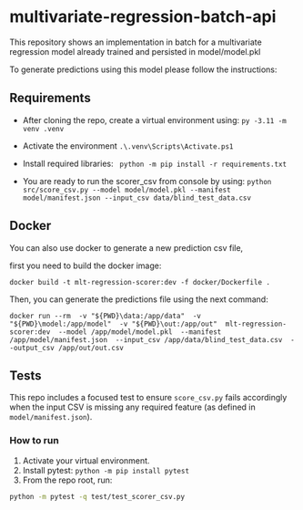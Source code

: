 # multivariate-regression-batch-api

This repository shows an implementation in batch for a multivariate regression model already trained and persisted in model/model.pkl

To generate predictions using this model please follow the instructions:

## Requirements
- After cloning the repo, create a virtual environment using: 
```py -3.11 -m venv .venv```

- Activate the environment
```.\.venv\Scripts\Activate.ps1```

- Install required libraries:
``` python -m pip install -r requirements.txt```

- You are ready to run the scorer_csv from console by using:
```python src/score_csv.py --model model/model.pkl --manifest model/manifest.json --input_csv data/blind_test_data.csv```


## Docker
You can also use docker to generate a new prediction csv file, 

first you need to build the docker image: 

```docker build -t mlt-regression-scorer:dev -f docker/Dockerfile .```

Then, you can generate the predictions file using the next command:

```docker run --rm  -v "${PWD}\data:/app/data"  -v "${PWD}\model:/app/model"  -v "${PWD}\out:/app/out"  mlt-regression-scorer:dev  --model /app/model/model.pkl  --manifest /app/model/manifest.json  --input_csv /app/data/blind_test_data.csv  --output_csv /app/out/out.csv```

## Tests

This repo includes a focused test to ensure `score_csv.py` fails accordingly when the input CSV is missing any required feature (as defined in `model/manifest.json`).

### How to run
1. Activate your virtual environment.
2. Install pytest: `python -m pip install pytest`
3. From the repo root, run:

```bash
python -m pytest -q test/test_scorer_csv.py